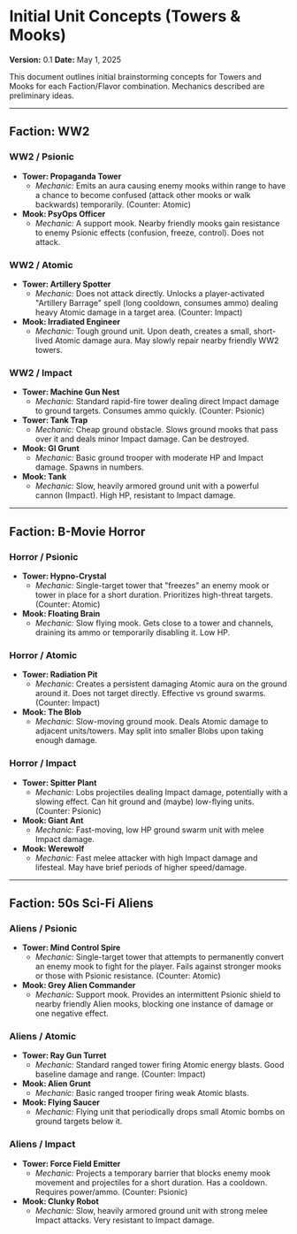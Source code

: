 # Initial Unit Concepts (Towers & Mooks)

**Version:** 0.1
**Date:** May 1, 2025

This document outlines initial brainstorming concepts for Towers and Mooks for each Faction/Flavor combination. Mechanics described are preliminary ideas.

---

## Faction: WW2

### WW2 / Psionic
* **Tower: Propaganda Tower**
    * *Mechanic:* Emits an aura causing enemy mooks within range to have a chance to become confused (attack other mooks or walk backwards) temporarily. (Counter: Atomic)
* **Mook: PsyOps Officer**
    * *Mechanic:* A support mook. Nearby friendly mooks gain resistance to enemy Psionic effects (confusion, freeze, control). Does not attack.

### WW2 / Atomic
* **Tower: Artillery Spotter**
    * *Mechanic:* Does not attack directly. Unlocks a player-activated "Artillery Barrage" spell (long cooldown, consumes ammo) dealing heavy Atomic damage in a target area. (Counter: Impact)
* **Mook: Irradiated Engineer**
    * *Mechanic:* Tough ground unit. Upon death, creates a small, short-lived Atomic damage aura. May slowly repair nearby friendly WW2 towers.

### WW2 / Impact
* **Tower: Machine Gun Nest**
    * *Mechanic:* Standard rapid-fire tower dealing direct Impact damage to ground targets. Consumes ammo quickly. (Counter: Psionic)
* **Tower: Tank Trap**
    * *Mechanic:* Cheap ground obstacle. Slows ground mooks that pass over it and deals minor Impact damage. Can be destroyed.
* **Mook: GI Grunt**
    * *Mechanic:* Basic ground trooper with moderate HP and Impact damage. Spawns in numbers.
* **Mook: Tank**
    * *Mechanic:* Slow, heavily armored ground unit with a powerful cannon (Impact). High HP, resistant to Impact damage.

---

## Faction: B-Movie Horror

### Horror / Psionic
* **Tower: Hypno-Crystal**
    * *Mechanic:* Single-target tower that "freezes" an enemy mook or tower in place for a short duration. Prioritizes high-threat targets. (Counter: Atomic)
* **Mook: Floating Brain**
    * *Mechanic:* Slow flying mook. Gets close to a tower and channels, draining its ammo or temporarily disabling it. Low HP.

### Horror / Atomic
* **Tower: Radiation Pit**
    * *Mechanic:* Creates a persistent damaging Atomic aura on the ground around it. Does not target directly. Effective vs ground swarms. (Counter: Impact)
* **Mook: The Blob**
    * *Mechanic:* Slow-moving ground mook. Deals Atomic damage to adjacent units/towers. May split into smaller Blobs upon taking enough damage.

### Horror / Impact
* **Tower: Spitter Plant**
    * *Mechanic:* Lobs projectiles dealing Impact damage, potentially with a slowing effect. Can hit ground and (maybe) low-flying units. (Counter: Psionic)
* **Mook: Giant Ant**
    * *Mechanic:* Fast-moving, low HP ground swarm unit with melee Impact damage.
* **Mook: Werewolf**
    * *Mechanic:* Fast melee attacker with high Impact damage and lifesteal. May have brief periods of higher speed/damage.

---

## Faction: 50s Sci-Fi Aliens

### Aliens / Psionic
* **Tower: Mind Control Spire**
    * *Mechanic:* Single-target tower that attempts to permanently convert an enemy mook to fight for the player. Fails against stronger mooks or those with Psionic resistance. (Counter: Atomic)
* **Mook: Grey Alien Commander**
    * *Mechanic:* Support mook. Provides an intermittent Psionic shield to nearby friendly Alien mooks, blocking one instance of damage or one negative effect.

### Aliens / Atomic
* **Tower: Ray Gun Turret**
    * *Mechanic:* Standard ranged tower firing Atomic energy blasts. Good baseline damage and range. (Counter: Impact)
* **Mook: Alien Grunt**
    * *Mechanic:* Basic ranged trooper firing weak Atomic blasts.
* **Mook: Flying Saucer**
    * *Mechanic:* Flying unit that periodically drops small Atomic bombs on ground targets below it.

### Aliens / Impact
* **Tower: Force Field Emitter**
    * *Mechanic:* Projects a temporary barrier that blocks enemy mook movement and projectiles for a short duration. Has a cooldown. Requires power/ammo. (Counter: Psionic)
* **Mook: Clunky Robot**
    * *Mechanic:* Slow, heavily armored ground unit with strong melee Impact attacks. Very resistant to Impact damage.



